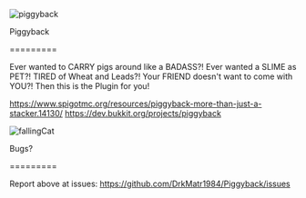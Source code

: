 ![piggyback](https://github.com/DrkMatr1984/Piggyback/assets/5105448/15a07120-c428-4d9d-9b26-d807ffc58332)

Piggyback

=========
	
Ever wanted to CARRY pigs around like a BADASS?! Ever wanted a SLIME as PET?! TIRED of Wheat and Leads?! Your FRIEND doesn't want to come  with YOU?! Then this is the Plugin for you!

https://www.spigotmc.org/resources/piggyback-more-than-just-a-stacker.14130/
https://dev.bukkit.org/projects/piggyback

![fallingCat](https://github.com/DrkMatr1984/Piggyback/assets/5105448/6c180351-e134-48a3-a27a-c8b2c6794106)


Bugs?

=========

Report above at issues:
https://github.com/DrkMatr1984/Piggyback/issues

